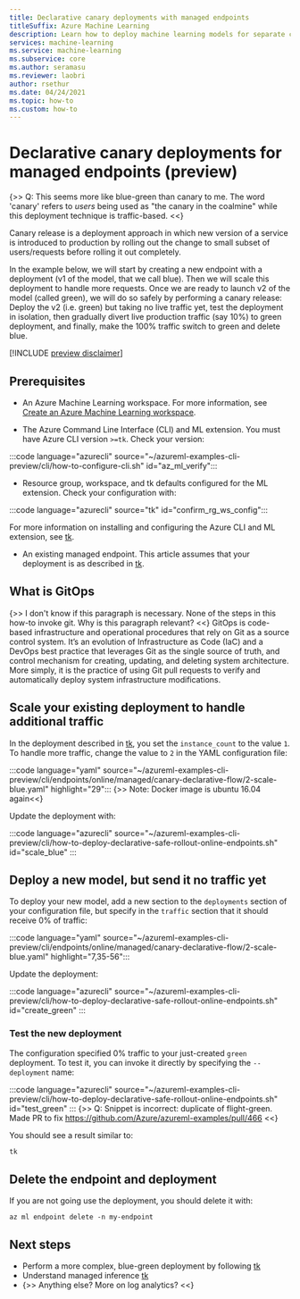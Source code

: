 ```yaml
---
title: Declarative canary deployments with managed endpoints 
titleSuffix: Azure Machine Learning
description: Learn how to deploy machine learning models for separate customer groups.
services: machine-learning
ms.service: machine-learning
ms.subservice: core
ms.author: seramasu
ms.reviewer: laobri
author: rsethur
ms.date: 04/24/2021
ms.topic: how-to 
ms.custom: how-to 
---
```


# Declarative canary deployments for managed endpoints (preview)

{>> Q: This seems more like blue-green than canary to me. The word 'canary' refers to _users_ being used as "the canary in the coalmine" while this deployment technique is traffic-based. <<}

Canary release is a deployment approach in which new version of a service is introduced to production by rolling out the change to small subset of users/requests before rolling it out completely.

In the example below, we will start by creating a new endpoint with a deployment (v1 of the model, that we call blue). Then we will scale this deployment to handle more requests. Once we are ready to launch v2 of the model (called green), we will do so safely by performing a canary release: Deploy the v2 (i.e. green) but taking no live traffic yet, test the deployment in isolation, then gradually divert live production traffic (say 10%) to green deployment, and finally, make the 100% traffic switch to green and delete blue.

[!INCLUDE [preview disclaimer](../../includes/machine-learning-preview-generic-disclaimer.md)]

## Prerequisites

* An Azure Machine Learning workspace. For more information, see [Create an Azure Machine Learning workspace](how-to-manage-workspace.md).

* The Azure Command Line Interface (CLI) and ML extension. You must have Azure CLI version `>=tk`. Check your version:

:::code language="azurecli" source="~/azureml-examples-cli-preview/cli/how-to-configure-cli.sh" id="az_ml_verify":::
* Resource group, workspace, and tk defaults configured for the ML extension. Check your configuration with:

:::code language="azurecli" source="tk" id="confirm_rg_ws_config":::

For more information on installing and configuring the Azure CLI and ML extension, see [tk](tk).

* An existing managed endpoint. This article assumes that your deployment is as described in [tk](tk).


## What is GitOps
{>> I don't know if this paragraph is necessary. None of the steps in this how-to invoke git. Why is this paragraph relevant? <<}
GitOps is code-based infrastructure and operational procedures that rely on Git as a source control system. It’s an evolution of Infrastructure as Code (IaC) and a DevOps best practice that leverages Git as the single source of truth, and control mechanism for creating, updating, and deleting system architecture. More simply, it is the practice of using Git pull requests to verify and automatically deploy system infrastructure modifications.

## Scale your existing deployment to handle additional traffic

In the deployment described in [tk](tk), you set the `instance_count` to the value `1`. To handle more traffic, change the value to `2` in the YAML configuration file:

:::code language="yaml" source="~/azureml-examples-cli-preview/cli/endpoints/online/managed/canary-declarative-flow/2-scale-blue.yaml" highlight="29":::
{>> Note: Docker image is ubuntu 16.04 again<<}

Update the deployment with:

:::code language="azurecli" source="~/azureml-examples-cli-preview/cli/how-to-deploy-declarative-safe-rollout-online-endpoints.sh" id="scale_blue" :::

## Deploy a new model, but send it no traffic yet

To deploy your new model, add a new section to the `deployments` section of your configuration file, but specify in the `traffic` section that it should receive 0% of traffic:

:::code language="yaml" source="~/azureml-examples-cli-preview/cli/endpoints/online/managed/canary-declarative-flow/2-scale-blue.yaml" highlight="7,35-56":::

Update the deployment: 

:::code language="azurecli" source="~/azureml-examples-cli-preview/cli/how-to-deploy-declarative-safe-rollout-online-endpoints.sh" id="create_green" :::

### Test the new deployment

The configuration specified 0% traffic to your just-created `green` deployment. To test it, you can invoke it directly by specifying the `--deployment` name:

:::code language="azurecli" source="~/azureml-examples-cli-preview/cli/how-to-deploy-declarative-safe-rollout-online-endpoints.sh" id="test_green" :::
{>> Q: Snippet is incorrect: duplicate of flight-green. Made PR to fix https://github.com/Azure/azureml-examples/pull/466 <<}

You should see a result similar to:

```bash
tk
```

## 

## Delete the endpoint and deployment

If you are not going use the deployment, you should delete it with:

```azurecli
az ml endpoint delete -n my-endpoint
```

## Next steps
- Perform a more complex, blue-green deployment by following [tk](blue-green.md)
- Understand managed inference [tk](concept-article.md)
- {>> Anything else? More on log analytics? <<}